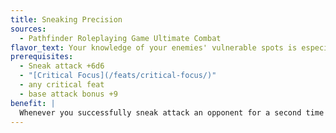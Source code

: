 ```yaml
---
title: Sneaking Precision
sources:
  - Pathfinder Roleplaying Game Ultimate Combat
flavor_text: Your knowledge of your enemies' vulnerable spots is especially punishing.
prerequisites:
  - Sneak attack +6d6
  - "[Critical Focus](/feats/critical-focus/)"
  - any critical feat
  - base attack bonus +9
benefit: |
  Whenever you successfully sneak attack an opponent for a second time on your turn, you can spend a swift action to apply the effects of one critical feat you know to that opponent.
---
```


